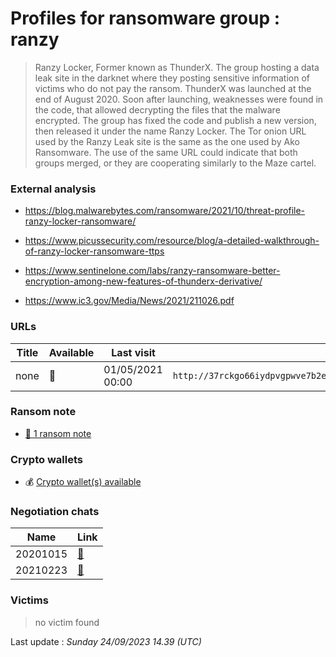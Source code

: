 # Profiles for ransomware group : **ranzy**


> Ranzy Locker, Former known as ThunderX. The group hosting a data leak site in the darknet where they posting sensitive information of victims who do not pay the ransom. ThunderX was launched at the end of August 2020. Soon after launching, weaknesses were found in the code, that allowed decrypting the files that the malware encrypted. The group has fixed the code and publish a new version, then released it under the name Ranzy Locker. The Tor onion URL used by the Ranzy Leak site is the same as the one used by Ako Ransomware. The use of the same URL could indicate that both groups merged, or they are cooperating similarly to the Maze cartel.

### External analysis
- https://blog.malwarebytes.com/ransomware/2021/10/threat-profile-ranzy-locker-ransomware/

- https://www.picussecurity.com/resource/blog/a-detailed-walkthrough-of-ranzy-locker-ransomware-ttps

- https://www.sentinelone.com/labs/ranzy-ransomware-better-encryption-among-new-features-of-thunderx-derivative/

- https://www.ic3.gov/Media/News/2021/211026.pdf

### URLs
| Title | Available | Last visit | fqdn | Screenshot 
|---|---|---|---|---|
| none | 🔴 | 01/05/2021 00:00 | `http://37rckgo66iydpvgpwve7b2el5q2zhjw4tv4lmyewufnpx4lhkekxkoqd.onion` | ❌ | 


### Ransom note
* [📝 1 ransom note](notes/ranzy)

### Crypto wallets
* 💰 <a href="/#/crypto/ranzy.md">Crypto wallet(s) available</a>


### Negotiation chats

| Name | Link |
|---|---|
|20201015|  <a href="/#/negotiation/ranzy/20201015.html"> 💬 </a> |
|20210223|  <a href="/#/negotiation/ranzy/20210223.html"> 💬 </a> |


### Victims

> no victim found




Last update : _Sunday 24/09/2023 14.39 (UTC)_
